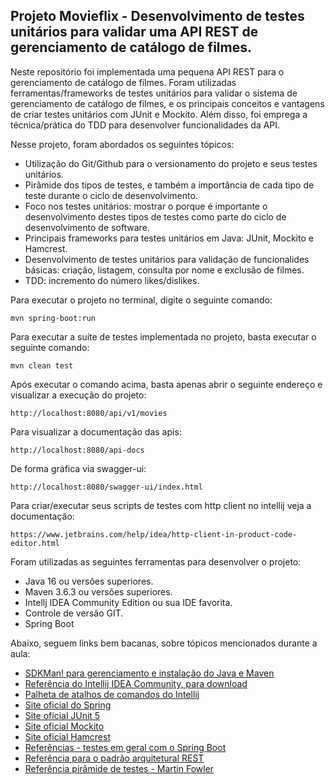 <h2>Projeto Movieflix  - Desenvolvimento de testes unitários para validar uma API REST de gerenciamento de catálogo de filmes.</h2>

Neste repositório foi implementada uma pequena API REST para o gerenciamento de catálogo de filmes. 
Foram utilizadas ferramentas/frameworks de testes unitários para validar o sistema de gerenciamento de catálogo de filmes, 
e os principais conceitos e vantagens de criar testes unitários com JUnit e Mockito. 
Além disso, foi emprega a técnica/prática do TDD para desenvolver funcionalidades da API.

Nesse projeto, foram abordados os seguintes tópicos:

* Utilização do Git/Github para o versionamento do projeto e seus testes unitários. 
* Pirâmide dos tipos de testes, e também a importância de cada tipo de teste durante o ciclo de desenvolvimento.
* Foco nos testes unitários: mostrar o porque é importante o desenvolvimento destes tipos de testes como parte do ciclo de desenvolvimento de software.
* Principais frameworks para testes unitários em Java: JUnit, Mockito e Hamcrest. 
* Desenvolvimento de testes unitários para validação de funcionalides básicas: criação, listagem, consulta por nome e exclusão de filmes.
* TDD: incremento do número likes/dislikes.

Para executar o projeto no terminal, digite o seguinte comando:

```shell script
mvn spring-boot:run 
```

Para executar a suíte de testes implementada no projeto, basta executar o seguinte comando:

```shell script
mvn clean test
```

Após executar o comando acima, basta apenas abrir o seguinte endereço e visualizar a execução do projeto:

```
http://localhost:8080/api/v1/movies
```

Para visualizar a documentação das apis:

```
http://localhost:8080/api-docs
```

De forma gráfica via swagger-ui:

```
http://localhost:8080/swagger-ui/index.html
```

Para criar/executar seus scripts de testes com http client no intellij veja a documentação:

```
https://www.jetbrains.com/help/idea/http-client-in-product-code-editor.html
```


Foram utilizadas as seguintes ferramentas para desenvolver o projeto:

* Java 16 ou versões superiores.
* Maven 3.6.3 ou versões superiores.
* Intellj IDEA Community Edition ou sua IDE favorita.
* Controle de versão GIT.
* Spring Boot

Abaixo, seguem links bem bacanas, sobre tópicos mencionados durante a aula:

* [SDKMan! para gerenciamento e instalação do Java e Maven](https://sdkman.io/)
* [Referência do Intellij IDEA Community, para download](https://www.jetbrains.com/idea/download)
* [Palheta de atalhos de comandos do Intellij](https://resources.jetbrains.com/storage/products/intellij-idea/docs/IntelliJIDEA_ReferenceCard.pdf)
* [Site oficial do Spring](https://spring.io/)
* [Site oficial JUnit 5](https://junit.org/junit5/docs/current/user-guide/)
* [Site oficial Mockito](https://site.mockito.org/)
* [Site oficial Hamcrest](http://hamcrest.org/JavaHamcrest/)
* [Referências - testes em geral com o Spring Boot](https://www.baeldung.com/spring-boot-testing)
* [Referência para o padrão arquitetural REST](https://restfulapi.net/)
* [Referência pirâmide de testes - Martin Fowler](https://martinfowler.com/articles/practical-test-pyramid.html#TheImportanceOftestAutomation)



